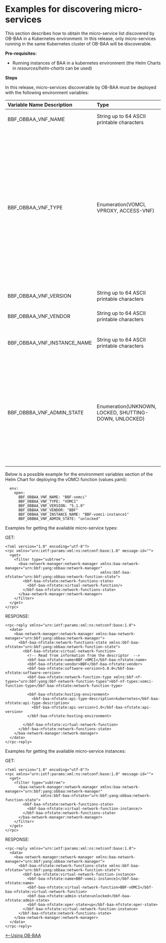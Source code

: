 
<a id="micro_discovery" />

# Examples for discovering micro-services

This section describes how to obtain the micro-service list discovered
by OB-BAA in a Kubernetes environment. In this release, only
micro-services running in the same Kubernetes cluster of OB-BAA will be discoverable.

**Pre-requisites:**

-   Running instances of BAA in a kubernetes environment (the Helm
    Charts in *resources/helm-charts* can be used)

**Steps**

In this release, micro-services discoverable by OB-BAA must be deployed with the following environment variables:



| Variable Name Description| Type| Description|
|:---|:---|:----|
| BBF_OBBAA_VNF_NAME|String up to 64 ASCII printable characters|Name of the VNF/micro-service|
| BBF_OBBAA_VNF_TYPE|Enumeration(VOMCI, VPROXY, ACCESS-VNF)|VNF/micro-service Type. The values of the enumeration correspond to the identities currently available in bbf-network-function-types.yang. The available types may grow in the future. The type "ACCESS-VNF" can be used for functions that do not match any other values of the enumeration.|
| BBF_OBBAA_VNF_VERSION|String up to 64 ASCII printable characters|Version of the VNF/micro-service|
| BBF_OBBAA_VNF_VENDOR|String up to 64 ASCII printable characters|Vendor of the VNF/micro-service|
| BBF_OBBAA_VNF_INSTANCE_NAME|String up to 64 ASCII printable characters|Instance name of the VNF/micro-service/micro-service|
| BBF_OBBBA_VNF_ADMIN_STATE|Enumeration(UNKNOWN, LOCKED, SHUTTING-DOWN, UNLOCKED)|VNF/micro-service admin-state. The values of the enumeration correspond to the typedef currently available in bbf-node-types.yang. Currently we support only UNLOCKED by default as admin-state.|

Below is a possible example for the environment variables section of the Helm Chart for deploying the vOMCI function (values.yaml):

```
  env:
    open:
      BBF_OBBAA_VNF_NAME: "BBF-vomci"
      BBF_OBBAA_VNF_TYPE: "VOMCI"
      BBF_OBBAA_VNF_VERSION: "5.1.0"
      BBF_OBBAA_VNF_VENDOR: "BBF"
      BBF_OBBAA_VNF_INSTANCE_NAME: "BBF-vomci-instance1"
      BBF_OBBBA_VNF_ADMIN_STATE: "unlocked"
```

Examples for getting the available micro-service types:

GET:

```
<?xml version="1.0" encoding="utf-8"?>
<rpc xmlns="urn:ietf:params:xml:ns:netconf:base:1.0" message-id="">
  <get>
    <filter type="subtree">
      <baa-network-manager:network-manager xmlns:baa-network-manager="urn:bbf:yang:obbaa:network-manager"
                                           xmlns:bbf-baa-nfstate="urn:bbf:yang:obbaa:network-function-state">
        <bbf-baa-nfstate:network-functions-state>
          <bbf-baa-nfstate:virtual-network-function/>
        </bbf-baa-nfstate:network-functions-state>
      </baa-network-manager:network-manager>
    </filter>
  </get>
</rpc>
```

RESPONSE:

```
<rpc-reply xmlns="urn:ietf:params:xml:ns:netconf:base:1.0">
  <data>
    <baa-network-manager:network-manager xmlns:baa-network-manager="urn:bbf:yang:obbaa:network-manager">
      <bbf-baa-nfstate:network-functions-state xmlns:bbf-baa-nfstate="urn:bbf:yang:obbaa:network-function-state">
        <bbf-baa-nfstate:virtual-network-function>
          <!-- Read from information from the descriptor  -->
          <bbf-baa-nfstate:name>BBF-vOMCI</bbf-baa-nfstate:name>
          <bbf-baa-nfstate:vendor>BBF</bbf-baa-nfstate:vendor>
          <bbf-baa-nfstate:software-version>5.0.0</bbf-baa-nfstate:software-version>
          <bbf-baa-nfstate:network-function-type xmlns:bbf-nf-types="urn:bbf:yang:bbf-network-function-types">bbf-nf-types:vomci-function-type</bbf-baa-nfstate:network-function-type>

          <bbf-baa-nfstate:hosting-environment>
            <bbf-baa-nfstate:api-type-description>kubernetes</bbf-baa-nfstate:api-type-description>
            <bbf-baa-nfstate:api-version>1.0</bbf-baa-nfstate:api-version>
          </bbf-baa-nfstate:hosting-environment>

        </bbf-baa-nfstate:virtual-network-function>
      </bbf-baa-nfstate:network-functions-state>
    </baa-network-manager:network-manager>
  </data>
</rpc-reply>
```

Examples for getting the available micro-service instances:

GET:

```
<?xml version="1.0" encoding="utf-8"?>
<rpc xmlns="urn:ietf:params:xml:ns:netconf:base:1.0" message-id="">
  <get>
    <filter type="subtree">
      <baa-network-manager:network-manager xmlns:baa-network-manager="urn:bbf:yang:obbaa:network-manager"
                xmlns:bbf-baa-nfstate="urn:bbf:yang:obbaa:network-function-state">
        <bbf-baa-nfstate:network-functions-state>
          <bbf-baa-nfstate:virtual-network-function-instance/>
        </bbf-baa-nfstate:network-functions-state>
      </baa-network-manager:network-manager>
    </filter>
  </get>
</rpc>
```

RESPONSE:

```
<rpc-reply xmlns="urn:ietf:params:xml:ns:netconf:base:1.0">
  <data>
    <baa-network-manager:network-manager xmlns:baa-network-manager="urn:bbf:yang:obbaa:network-manager">
      <bbf-baa-nfstate:network-functions-state xmlns:bbf-baa-nfstate="urn:bbf:yang:obbaa:network-function-state">
        <bbf-baa-nfstate:virtual-network-function-instance>
          <bbf-baa-nfstate:name>BBF-vomci-instance1</bbf-baa-nfstate:name>
          <bbf-baa-nfstate:virtual-network-function>BBF-vOMCI</bbf-baa-nfstate:virtual-network-function>
          <bbf-baa-nfstate:admin-state>unlocked</bbf-baa-nfstate:admin-state>
          <bbf-baa-nfstate:oper-state>up</bbf-baa-nfstate:oper-state>
        </bbf-baa-nfstate:virtual-network-function-instance>
      </bbf-baa-nfstate:network-functions-state>
    </baa-network-manager:network-manager>
  </data>
</rpc-reply>
```

[<--Using OB-BAA](../index.md#using)
